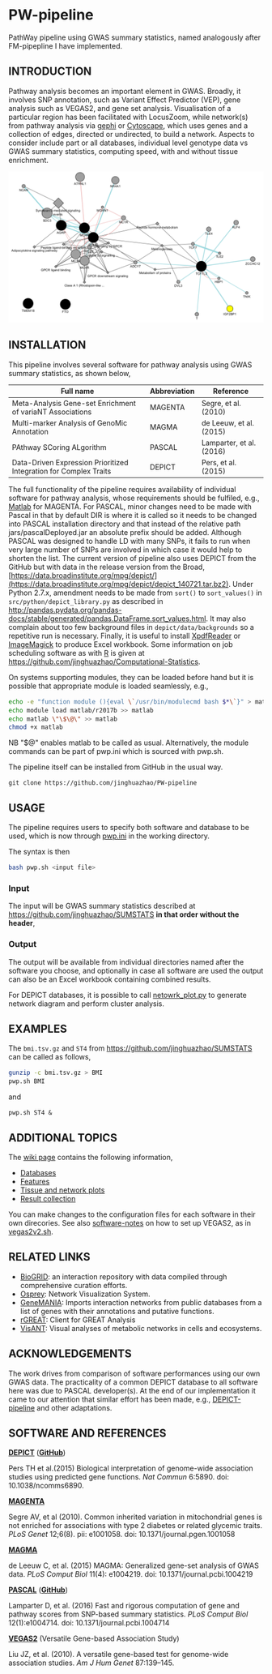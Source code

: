 # PW-pipeline

PathWay pipeline using GWAS summary statistics, named analogously after FM-pipepline I have implemented.

## INTRODUCTION

Pathway analysis becomes an important element in GWAS. Broadly, it involves SNP annotation, such as Variant Effect Predictor 
(VEP), gene analysis such as VEGAS2, and gene set analysis. Visualisation of a particular region has been facilitated with 
LocusZoom, while network(s) from pathway analysis via [gephi](https://gephi.org/) or [Cytoscape](http://www.cytoscape.org/), 
which uses genes and a collection of edges, directed or undirected, to build a network. Aspects to consider include part or all databases, 
individual level genotype data vs GWAS summary statistics, computing speed, with and without tissue enrichment.

![diagram from CytoScape/GeneMANIA](files/obesity.png)

## INSTALLATION

This pipeline involves several software for pathway analysis using GWAS summary statistics, as shown below,

**Full name** | **Abbreviation** | **Reference**
----------------------------------------------------------|--------------|----------
Meta-Analysis Gene-set Enrichment of variaNT Associations | MAGENTA | Segre, et al. (2010)
Multi-marker Analysis of GenoMic Annotation | MAGMA | de Leeuw, et al. (2015)
PAthway SCoring ALgorithm | PASCAL | Lamparter, et al. (2016)
Data-Driven Expression Prioritized Integration for Complex Traits | DEPICT | Pers, et al.(2015)

The full functionality of the pipeline requires availability of individual software for pathway analysis, whose requirements should be
fulfiled, e.g., [Matlab](https://www.mathworks.com/products/matlab.html) for MAGENTA. For PASCAL, minor changes
need to be made with Pascal in that by default DIR is where it is called so it needs to be changed into PASCAL installation directory 
and that instead of the relative path jars/pascalDeployed.jar an absolute prefix should be added. Although PASCAL was designed to handle
LD with many SNPs, it fails to run when very large number of SNPs are involved in which case it would help to shorten the list.
The current version of pipeline also uses DEPICT from the GitHub but with data in the release version from the Broad,
[https://data.broadinstitute.org/mpg/depict/](https://data.broadinstitute.org/mpg/depict/depict_140721.tar.bz2). Under Python 2.7.x, amendment needs to be made from `sort()` to `sort_values()` in `src/python/depict_library.py` as described in http://pandas.pydata.org/pandas-docs/stable/generated/pandas.DataFrame.sort_values.html. It may also complain about too few background files in `depict/data/backgrounds` so a repetitive run is necessary. Finally, it is useful to install
[XpdfReader](https://www.xpdfreader.com/) or [ImageMagick](https://www.imagemagick.org/) to produce Excel workbook. Some information on
job scheduling software as with [R](https://www.r-project.org/) is given at https://github.com/jinghuazhao/Computational-Statistics.

On systems supporting modules, they can be loaded before hand but it is possible that appropriate module is loaded seamlessly, e.g.,
```bash
echo -e "function module (){eval \`/usr/bin/modulecmd bash $*\`}" > matlab
echo module load matlab/r2017b >> matlab
echo matlab \"\$\@\" >> matlab
chmod +x matlab
```
NB "$@" enables matlab to be called as usual. Alternatively, the module commands can be part of pwp.ini which is sourced with pwp.sh.

The pipeline itself can be installed from GitHub in the usual way.
```
git clone https://github.com/jinghuazhao/PW-pipeline
```

## USAGE

The pipeline requires users to specify both software and database to be used, which is now through [pwp.ini](pwp.ini) in the working directory.

The syntax is then
```bash
bash pwp.sh <input file>
```
### Input

The input will be GWAS summary statistics described at https://github.com/jinghuazhao/SUMSTATS **in that order without the header**,

### Output

The output will be available from individual directories named after the software you choose, and optionally in case all software are used the output can also be
an Excel workbook containing combined results.

For DEPICT databases, it is possible to call [netowrk_plot.py](files/network_plot.py) to generate network diagram and perform cluster analysis.

## EXAMPLES

The `bmi.tsv.gz` and `ST4` from https://github.com/jinghuazhao/SUMSTATS can be called as follows,
```bash
gunzip -c bmi.tsv.gz > BMI
pwp.sh BMI
```
and
```
pwp.sh ST4 &
```

## ADDITIONAL TOPICS

The [wiki page](https://github.com/jinghuazhao/PW-pipeline/wiki) contains the following information,

* [Databases](https://github.com/jinghuazhao/PW-pipeline/wiki/Databases)
* [Features](https://github.com/jinghuazhao/PW-pipeline/wiki/Features)
* [Tissue and network plots](https://github.com/jinghuazhao/PW-pipeline/wiki/Tissue-and-network-plots)
* [Result collection](https://github.com/jinghuazhao/PW-pipeline/wiki/Result-collection)

You can make changes to the configuration files for each software in their own direcories. See also [software-notes](https://github.com/jinghuazhao/software-notes) on how to set up VEGAS2, as in [vegas2v2.sh](vegas2v2.sh).

## RELATED LINKS

* [BioGRID](https://thebiogrid.org/): an interaction repository with data compiled through comprehensive curation efforts.
* [Osprey](https://osprey.thebiogrid.org/): Network Visualization System.
* [GeneMANIA](http://genemania.org/): Imports interaction networks from public databases from a list of genes with their annotations and putative functions.
* [rGREAT](https://github.com/jokergoo): Client for GREAT Analysis
* [VisANT](http://visant.bu.edu/): Visual analyses of metabolic networks in cells and ecosystems.

## ACKNOWLEDGEMENTS

The work drives from comparison of software performances using our own GWAS data. The practicality of a common DEPICT database to all software 
here was due to PASCAL developer(s). At the end of our implementation it came to our attention that similar effort has been made, e.g., 
[DEPICT-pipeline](https://github.com/RebeccaFine/DEPICT-pipeline) and other adaptations.

## SOFTWARE AND REFERENCES

**[DEPICT](https://data.broadinstitute.org/mpg/depict/)** (**[GitHub](https://github.com/perslab/depict)**)

Pers TH et al.(2015) Biological interpretation of genome-wide association studies using predicted gene functions. *Nat Commun* 6:5890. doi: 10.1038/ncomms6890.

**[MAGENTA](https://software.broadinstitute.org/mpg/magenta/)**

Segre AV, et al (2010). Common inherited variation in mitochondrial genes is not enriched for associations with type 2 diabetes or related glycemic traits. *PLoS 
Genet* 12;6(8). pii: e1001058. doi: 10.1371/journal.pgen.1001058

**[MAGMA](http://ctg.cncr.nl/software/magma)**

de Leeuw C, et al. (2015) MAGMA: Generalized gene-set analysis of GWAS data. *PLoS Comput Biol* 11(4): e1004219. doi:  10.1371/journal.pcbi.1004219

**[PASCAL](http://www2.unil.ch/cbg/images/3/3d/PASCAL.zip)** (**[GitHub](https://github.com/dlampart/Pascal)**)

Lamparter D, et al. (2016) Fast and rigorous computation of gene and pathway scores from SNP-based summary statistics. *PLoS Comput Biol* 12(1):e1004714. 
doi: 10.1371/journal.pcbi.1004714

**[VEGAS2](https://vegas2.qimrberghofer.edu.au/)** (Versatile Gene-based Association Study)

Liu JZ, et al. (2010). A versatile gene-based test for genome-wide association studies. *Am J Hum Genet* 87:139–145.
